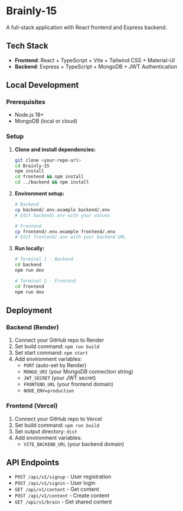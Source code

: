 # Brainly-15

A full-stack application with React frontend and Express backend.

## Tech Stack

- **Frontend**: React + TypeScript + Vite + Tailwind CSS + Material-UI
- **Backend**: Express + TypeScript + MongoDB + JWT Authentication

## Local Development

### Prerequisites
- Node.js 18+
- MongoDB (local or cloud)

### Setup

1. **Clone and install dependencies:**
   ```bash
   git clone <your-repo-url>
   cd Brainly-15
   npm install
   cd frontend && npm install
   cd ../backend && npm install
   ```

2. **Environment setup:**
   ```bash
   # Backend
   cp backend/.env.example backend/.env
   # Edit backend/.env with your values
   
   # Frontend  
   cp frontend/.env.example frontend/.env
   # Edit frontend/.env with your backend URL
   ```

3. **Run locally:**
   ```bash
   # Terminal 1 - Backend
   cd backend
   npm run dev
   
   # Terminal 2 - Frontend
   cd frontend
   npm run dev
   ```

## Deployment

### Backend (Render)
1. Connect your GitHub repo to Render
2. Set build command: `npm run build`
3. Set start command: `npm start`
4. Add environment variables:
   - `PORT` (auto-set by Render)
   - `MONGO_URI` (your MongoDB connection string)
   - `JWT_SECRET` (your JWT secret)
   - `FRONTEND_URL` (your frontend domain)
   - `NODE_ENV=production`

### Frontend (Vercel)
1. Connect your GitHub repo to Vercel
2. Set build command: `npm run build`
3. Set output directory: `dist`
4. Add environment variables:
   - `VITE_BACKEND_URL` (your backend domain)

## API Endpoints

- `POST /api/v1/signup` - User registration
- `POST /api/v1/signin` - User login
- `GET /api/v1/content` - Get content
- `POST /api/v1/content` - Create content
- `GET /api/v1/brain` - Get shared content
